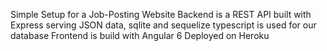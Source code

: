 Simple Setup for a Job-Posting Website
	Backend is a REST API built with Express serving JSON data, sqlite and sequelize typescript is used for our database
	Frontend is build with Angular 6
Deployed on Heroku